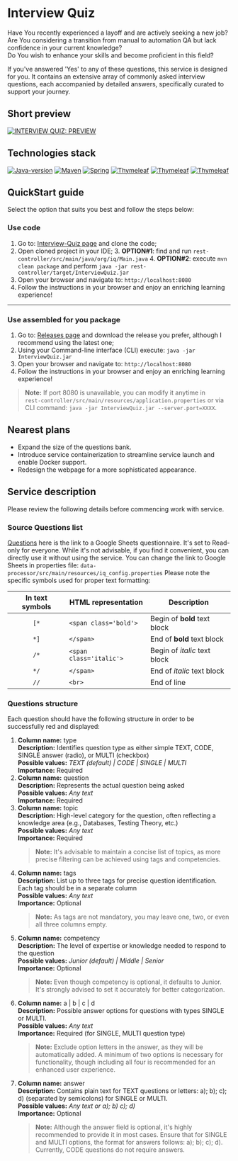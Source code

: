 # Interview Quiz
Have You recently experienced a layoff and are actively seeking a new job?\
Are You considering a transition from manual to automation QA but lack confidence in your current knowledge?\
Do You wish to enhance your skills and become proficient in this field?

If you've answered 'Yes' to any of these questions, this service is designed for you. 
It contains an extensive array of commonly asked interview questions, each accompanied by detailed answers, specifically
curated to support your journey.

## Short preview
[![INTERVIEW QUIZ: PREVIEW](https://i.ytimg.com/vi/d-tAG5Unyw0/hqdefault.jpg)](https://youtu.be/d-tAG5Unyw0)

## Technologies stack 
[![Java-version](https://img.shields.io/badge/Java-17-green.svg)](https://shields.io/)
[![Maven](https://img.shields.io/badge/Maven-blue.svg)](https://shields.io/)
[![Spring](https://img.shields.io/badge/Spring-green.svg)](https://shields.io/)
[![Thymeleaf](https://img.shields.io/badge/Thymeleaf-HTML-purple.svg)](https://shields.io/)
[![Thymeleaf](https://img.shields.io/badge/Thymeleaf-CSS-purple.svg)](https://shields.io/)
[![Thymeleaf](https://img.shields.io/badge/Thymeleaf-JavaScript-purple.svg)](https://shields.io/)

## QuickStart guide
Select the option that suits you best and follow the steps below:

### Use code
1. Go to: [Interview-Quiz page](https://github.com/Svongy/interview-quiz) and clone the code;
2. Open cloned project in your IDE;
   3. **OPTION#1**: find and run `rest-controller/src/main/java/org/iq/Main.java`
   4. **OPTION#2**: execute `mvn clean package` and perform `java -jar rest-controller/target/InterviewQuiz.jar`
5. Open your browser and navigate to: `http://localhost:8080`
6. Follow the instructions in your browser and enjoy an enriching learning experience!
---
### Use assembled for you package
1. Go to: [Releases page](https://github.com/Svongy/interview-quiz/releases) and download the release you prefer, although I recommend using the latest one;
2. Using your Command-line interface (CLI) execute: `java -jar InterviewQuiz.jar`
3. Open your browser and navigate to: `http://localhost:8080`
4. Follow the instructions in your browser and enjoy an enriching learning experience!

> **Note:** If port 8080 is unavailable, you can modify it anytime in\
> `rest-controller/src/main/resources/application.properties` or via CLI command: `java -jar InterviewQuiz.jar --server.port=XXXX`.

## Nearest plans
- Expand the size of the questions bank.
- Introduce service containerization to streamline service launch and enable Docker support.
- Redesign the webpage for a more sophisticated appearance.

## Service description
Please review the following details before commencing work with service.

### Source Questions list
[Questions](https://docs.google.com/spreadsheets/d/1tTxdiZmLXSZoEafm-QHPNIcVAW11ahjw-JMwGvaTPPE/edit?usp=sharing)
here is the link to a Google Sheets questionnaire. It's set to Read-only for everyone. 
While it's not advisable, if you find it convenient, you can directly use it without using the service.
You can change the link to Google Sheets in properties file: `data-processor/src/main/resources/iq_config.properties`
Please note the specific symbols used for proper text formatting:

| In text symbols | HTML representation     | Description                  |
|:---------------:|-------------------------|------------------------------|
|      `[*`       | `<span class='bold'>`   | Begin of **bold** text block |
|      `*]`       | `</span>`               | End of **bold** text block   |
|      `/*`       | `<span class='italic'>` | Begin of *italic* text block |
|      `*/`       | `</span>`               | End of *italic* text block   |
|      `//`       | `<br>`                  | End of line                  |


### Questions structure
Each question should have the following structure in order to be successfully red and displayed:

1. **Column name:** type\
**Description:** Identifies question type as either simple TEXT, CODE, SINGLE answer (radio), or MULTI (checkbox)\
**Possible values:** *TEXT (default) | CODE | SINGLE | MULTI*\
**Importance:** Required
2. **Column name:** question\
**Description:** Represents the actual question being asked\
**Possible values:** *Any text*\
**Importance:** Required
3. **Column name:** topic\
**Description:** High-level category for the question, often reflecting a knowledge area (e.g., Databases, Testing Theory, etc.)\
**Possible values:** *Any text*\
**Importance:** Required
   > **Note:** It's advisable to maintain a concise list of topics, as more precise filtering can be achieved using tags and competencies.
4. **Column name:** tags\
**Description:** List up to three tags for precise question identification. Each tag should be in a separate column\
**Possible values:** *Any text*\
**Importance:** Optional
   > **Note:** As tags are not mandatory, you may leave one, two, or even all three columns empty.
5. **Column name:** competency\
**Description:** The level of expertise or knowledge needed to respond to the question\
**Possible values:** *Junior (default) | Middle | Senior*\
**Importance:** Optional
   > **Note:** Even though competency is optional, it defaults to Junior. It's strongly advised to set it accurately for better categorization.
6. **Column name:** a | b | c | d\
**Description:** Possible answer options for questions with types SINGLE or MULTI.\
**Possible values:** *Any text*\
**Importance:** Required (for SINGLE, MULTI question type)
   > **Note:** Exclude option letters in the answer, as they will be automatically added. A minimum of two options is necessary for functionality, though including all four is recommended for an enhanced user experience. 
7. **Column name:** answer\
**Description:** Contains plain text for TEXT questions or letters: a); b); c); d) (separated by semicolons) for SINGLE or MULTI.\
**Possible values:** *Any text or a); b) c); d)*\
**Importance:** Optional
   > **Note:** Although the answer field is optional, it's highly recommended to provide it in most cases. Ensure that for SINGLE and MULTI options, the format for answers follows: a); b); c); d). Currently, CODE questions do not require answers.